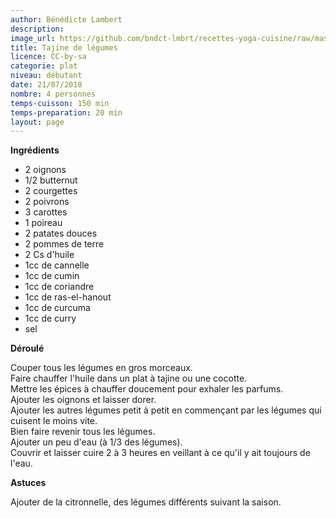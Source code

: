 ```yaml
---
author: Bénédicte Lambert
description: 
image_url: https://github.com/bndct-lmbrt/recettes-yoga-cuisine/raw/master/medias/tajine.jpg
title: Tajine de légumes
licence: CC-by-sa
categorie: plat
niveau: débutant
date: 21/07/2018
nombre: 4 personnes
temps-cuisson: 150 min
temps-preparation: 20 min
layout: page
---
```



**Ingrédients**  

* 2 oignons
* 1/2 butternut
* 2 courgettes
* 2 poivrons
* 3 carottes
* 1 poireau
* 2 patates douces
* 2 pommes de terre
* 2 Cs d'huile
* 1cc de cannelle
* 1cc de cumin
* 1cc de coriandre
* 1cc de ras-el-hanout
* 1cc de curcuma
* 1cc de curry
* sel


**Déroulé**

Couper tous les légumes en gros morceaux.  
Faire chauffer l'huile dans un plat à tajine ou une cocotte.  
Mettre les épices à chauffer doucement pour exhaler les parfums.  
Ajouter les oignons et laisser dorer.  
Ajouter les autres légumes petit à petit en commençant par les légumes qui cuisent le moins vite.  
Bien faire revenir tous les légumes.  
Ajouter un peu d'eau (à 1/3 des légumes).  
Couvrir et laisser cuire 2 à 3 heures en veillant à ce qu'il y ait toujours de l'eau.   

  
**Astuces** 

Ajouter de la citronnelle, des légumes différents suivant la saison.  